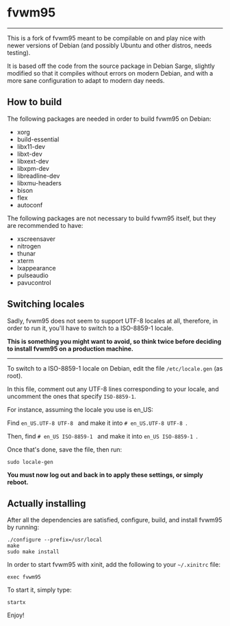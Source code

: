 # fvwm95
---
This is a fork of fvwm95 meant to be compilable on and play nice with newer versions of Debian (and possibly Ubuntu and other distros, needs testing).

It is based off the code from the source package in Debian Sarge, slightly modified so that it compiles without errors on modern Debian, and with a more sane configuration to adapt to modern day needs.

## How to build
The following packages are needed in order to build fvwm95 on Debian:
* xorg
* build-essential
* libx11-dev
* libxt-dev
* libxext-dev
* libxpm-dev
* libreadline-dev
* libxmu-headers
* bison
* flex
* autoconf

The following packages are not necessary to build fvwm95 itself, but
they are recommended to have:

* xscreensaver
* nitrogen
* thunar
* xterm
* lxappearance
* pulseaudio
* pavucontrol

## Switching locales

Sadly, fvwm95 does not seem to support UTF-8 locales at all, therefore, in order to run it, you'll have to switch to a ISO-8859-1 locale.

**This is something you might want to avoid, so think twice before deciding to install fvwm95 on a production machine.**

---
To switch to a ISO-8859-1 locale on Debian, edit the file `/etc/locale.gen` (as root).

In this file, comment out any UTF-8 lines corresponding to your locale, and uncomment the ones that specify `ISO-8859-1`.

For instance, assuming the locale you use is en_US:

Find
```en_US.UTF-8 UTF-8 ```
and make it into
```# en_US.UTF-8 UTF-8 ```.

Then, find
```# en_US ISO-8859-1 ```
and make it into
```en_US ISO-8859-1 ```.

Once that's done, save the file, then run:
```
sudo locale-gen
```

**You must now log out and back in to apply these settings, or simply reboot.**

## Actually installing
After all the dependencies are satisfied, configure, build, and
install fvwm95 by running:
```
./configure --prefix=/usr/local
make
sudo make install
```

In order to start fvwm95 with xinit, add the following to your
`~/.xinitrc` file:
```
exec fvwm95
```

To start it, simply type:
```
startx
```

Enjoy!
